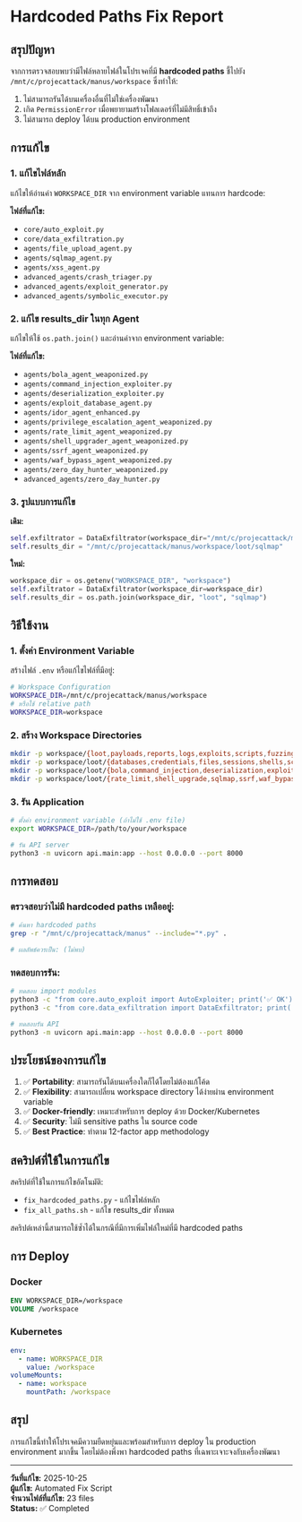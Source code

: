 # Hardcoded Paths Fix Report

## สรุปปัญหา

จากการตรวจสอบพบว่ามีไฟล์หลายไฟล์ในโปรเจคที่มี **hardcoded paths** ชี้ไปยัง `/mnt/c/projecattack/manus/workspace` ซึ่งทำให้:

1. ไม่สามารถรันได้บนเครื่องอื่นที่ไม่ใช่เครื่องพัฒนา
2. เกิด `PermissionError` เมื่อพยายามสร้างโฟลเดอร์ที่ไม่มีสิทธิ์เข้าถึง
3. ไม่สามารถ deploy ได้บน production environment

## การแก้ไข

### 1. แก้ไขไฟล์หลัก

แก้ไขให้อ่านค่า `WORKSPACE_DIR` จาก environment variable แทนการ hardcode:

**ไฟล์ที่แก้ไข:**

- `core/auto_exploit.py`
- `core/data_exfiltration.py`
- `agents/file_upload_agent.py`
- `agents/sqlmap_agent.py`
- `agents/xss_agent.py`
- `advanced_agents/crash_triager.py`
- `advanced_agents/exploit_generator.py`
- `advanced_agents/symbolic_executor.py`

### 2. แก้ไข results_dir ในทุก Agent

แก้ไขให้ใช้ `os.path.join()` และอ่านค่าจาก environment variable:

**ไฟล์ที่แก้ไข:**

- `agents/bola_agent_weaponized.py`
- `agents/command_injection_exploiter.py`
- `agents/deserialization_exploiter.py`
- `agents/exploit_database_agent.py`
- `agents/idor_agent_enhanced.py`
- `agents/privilege_escalation_agent_weaponized.py`
- `agents/rate_limit_agent_weaponized.py`
- `agents/shell_upgrader_agent_weaponized.py`
- `agents/ssrf_agent_weaponized.py`
- `agents/waf_bypass_agent_weaponized.py`
- `agents/zero_day_hunter_weaponized.py`
- `advanced_agents/zero_day_hunter.py`

### 3. รูปแบบการแก้ไข

**เดิม:**
```python
self.exfiltrator = DataExfiltrator(workspace_dir="/mnt/c/projecattack/manus/workspace")
self.results_dir = "/mnt/c/projecattack/manus/workspace/loot/sqlmap"
```

**ใหม่:**
```python
workspace_dir = os.getenv("WORKSPACE_DIR", "workspace")
self.exfiltrator = DataExfiltrator(workspace_dir=workspace_dir)
self.results_dir = os.path.join(workspace_dir, "loot", "sqlmap")
```

## วิธีใช้งาน

### 1. ตั้งค่า Environment Variable

สร้างไฟล์ `.env` หรือแก้ไขไฟล์ที่มีอยู่:

```bash
# Workspace Configuration
WORKSPACE_DIR=/mnt/c/projecattack/manus/workspace
# หรือใช้ relative path
WORKSPACE_DIR=workspace
```

### 2. สร้าง Workspace Directories

```bash
mkdir -p workspace/{loot,payloads,reports,logs,exploits,scripts,fuzzing}
mkdir -p workspace/loot/{databases,credentials,files,sessions,shells,screenshots}
mkdir -p workspace/loot/{bola,command_injection,deserialization,exploits,idor,privesc}
mkdir -p workspace/loot/{rate_limit,shell_upgrade,sqlmap,ssrf,waf_bypass,xss,zero_day,uploads}
```

### 3. รัน Application

```bash
# ตั้งค่า environment variable (ถ้าไม่ใช้ .env file)
export WORKSPACE_DIR=/path/to/your/workspace

# รัน API server
python3 -m uvicorn api.main:app --host 0.0.0.0 --port 8000
```

## การทดสอบ

### ตรวจสอบว่าไม่มี hardcoded paths เหลืออยู่:

```bash
# ค้นหา hardcoded paths
grep -r "/mnt/c/projecattack/manus" --include="*.py" .

# ผลลัพธ์ควรเป็น: (ไม่พบ)
```

### ทดสอบการรัน:

```bash
# ทดสอบ import modules
python3 -c "from core.auto_exploit import AutoExploiter; print('✅ OK')"
python3 -c "from core.data_exfiltration import DataExfiltrator; print('✅ OK')"

# ทดสอบรัน API
python3 -m uvicorn api.main:app --host 0.0.0.0 --port 8000
```

## ประโยชน์ของการแก้ไข

1. ✅ **Portability**: สามารถรันได้บนเครื่องใดก็ได้โดยไม่ต้องแก้โค้ด
2. ✅ **Flexibility**: สามารถเปลี่ยน workspace directory ได้ง่ายผ่าน environment variable
3. ✅ **Docker-friendly**: เหมาะสำหรับการ deploy ด้วย Docker/Kubernetes
4. ✅ **Security**: ไม่มี sensitive paths ใน source code
5. ✅ **Best Practice**: ทำตาม 12-factor app methodology

## สคริปต์ที่ใช้ในการแก้ไข

สคริปต์ที่ใช้ในการแก้ไขอัตโนมัติ:

- `fix_hardcoded_paths.py` - แก้ไขไฟล์หลัก
- `fix_all_paths.sh` - แก้ไข results_dir ทั้งหมด

สคริปต์เหล่านี้สามารถใช้ซ้ำได้ในกรณีที่มีการเพิ่มไฟล์ใหม่ที่มี hardcoded paths

## การ Deploy

### Docker

```dockerfile
ENV WORKSPACE_DIR=/workspace
VOLUME /workspace
```

### Kubernetes

```yaml
env:
  - name: WORKSPACE_DIR
    value: /workspace
volumeMounts:
  - name: workspace
    mountPath: /workspace
```

## สรุป

การแก้ไขนี้ทำให้โปรเจคมีความยืดหยุ่นและพร้อมสำหรับการ deploy ใน production environment มากขึ้น โดยไม่ต้องพึ่งพา hardcoded paths ที่เฉพาะเจาะจงกับเครื่องพัฒนา

---

**วันที่แก้ไข:** 2025-10-25  
**ผู้แก้ไข:** Automated Fix Script  
**จำนวนไฟล์ที่แก้ไข:** 23 files  
**Status:** ✅ Completed

